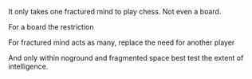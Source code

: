 



It only takes one fractured mind to play chess.   Not even a board.



For a board the restriction 



For  fractured mind acts as many, replace the need for another player



And only within noground and fragmented space best test the extent of intelligence.   

